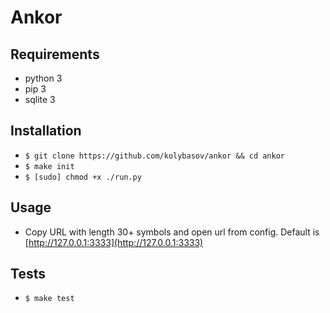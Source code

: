 # Ankor

## Requirements

* python 3
* pip 3
* sqlite 3

## Installation

* `$ git clone https://github.com/kolybasov/ankor && cd ankor`
* `$ make init`
* `$ [sudo] chmod +x ./run.py`

## Usage

* Copy URL with length 30+ symbols and open url from config.
Default is [http://127.0.0.1:3333](http://127.0.0.1:3333)

## Tests

* `$ make test`
